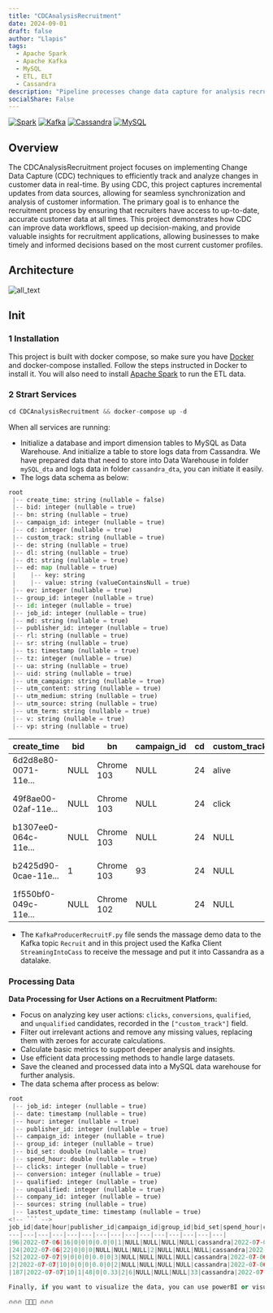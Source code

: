 ```yaml
---
title: "CDCAnalysisRecruitment"
date: 2024-09-01
draft: false
author: "Llapis"
tags:
  - Apache Spark
  - Apache Kafka
  - MySQL
  - ETL, ELT
  - Cassandra
description: "Pipeline processes change data capture for analysis recruitment."
socialShare: False
---
```


[![Spark](https://img.shields.io/badge/Spark-3.5.1-orange)](https://spark.apache.org/)
[![Kafka](https://img.shields.io/badge/Kafka-lastest-black)](https://kafka.apache.org/documentation/)
[![Cassandra](https://img.shields.io/badge/Cassandra-4.1.5-lightblue)](https://cassandra.apache.org/doc/latest/)
[![MySQL](https://img.shields.io/badge/MySQL-8.4-blue)](https://dev.mysql.com/doc/)


## Overview
The CDCAnalysisRecruitment project focuses on implementing Change Data Capture (CDC) techniques to efficiently track and analyze changes in customer data in real-time. By using CDC, this project captures incremental updates from data sources, allowing for seamless synchronization and analysis of customer information. The primary goal is to enhance the recruitment process by ensuring that recruiters have access to up-to-date, accurate customer data at all times. This project demonstrates how CDC can improve data workflows, speed up decision-making, and provide valuable insights for recruitment applications, allowing businesses to make timely and informed decisions based on the most current customer profiles.

## Architecture

![all_text](/images/projects/CDCRecruit/p1.png)

## Init
### 1 Installation
This project is built with docker compose, so make sure you have [Docker](https://docs.docker.com/get-started/get-docker/) and docker-compose installed. Follow the steps instructed in Docker to install it. You will also need to install [Apache Spark](https://spark.apache.org/downloads.html) to run the ETL data.

### 2 Strart Services
```python
cd CDCAnalysisRecruitment && docker-compose up -d
```
When all services are running:
* Initialize a database and import dimension tables to MySQL as Data Warehouse. And initialize a table to store logs data from Cassandra. We have prepared data that need to store into Data Warehouse in folder `mySQL_dta` and logs data in folder `cassandra_dta`, you can initiate it easily.
* The logs data schema as below:

```python
root
 |-- create_time: string (nullable = false)
 |-- bid: integer (nullable = true)
 |-- bn: string (nullable = true)
 |-- campaign_id: integer (nullable = true)
 |-- cd: integer (nullable = true)
 |-- custom_track: string (nullable = true)
 |-- de: string (nullable = true)
 |-- dl: string (nullable = true)
 |-- dt: string (nullable = true)
 |-- ed: map (nullable = true)
 |    |-- key: string
 |    |-- value: string (valueContainsNull = true)
 |-- ev: integer (nullable = true)
 |-- group_id: integer (nullable = true)
 |-- id: integer (nullable = true)
 |-- job_id: integer (nullable = true)
 |-- md: string (nullable = true)
 |-- publisher_id: integer (nullable = true)
 |-- rl: string (nullable = true)
 |-- sr: string (nullable = true)
 |-- ts: timestamp (nullable = true)
 |-- tz: integer (nullable = true)
 |-- ua: string (nullable = true)
 |-- uid: string (nullable = true)
 |-- utm_campaign: string (nullable = true)
 |-- utm_content: string (nullable = true)
 |-- utm_medium: string (nullable = true)
 |-- utm_source: string (nullable = true)
 |-- utm_term: string (nullable = true)
 |-- v: string (nullable = true)
 |-- vp: string (nullable = true)
```

|create_time|bid|bn|campaign_id|cd|custom_track|de|dl|dt|ed|ev|group_id|id|job_id|md|publisher_id|rl|sr|ts|tz|ua|uid|utm_campaign|utm_content|utm_medium|utm_source|utm_term|v|vp|
|---|---|---|---|---|---|---|---|---|---|---|---|---|---|---|---|---|---|---|---|---|---|---|---|---|---|---|---|---|
|6d2d8e80-0071-11e...|NULL|Chrome 103|       NULL| 24|       alive|UTF-8|http://localhost:...|CandidatePortal|{publisherId -> 0...|  2|    NULL|NULL|  NULL|TRUE|        NULL|                NULL| 1536x864|2022-07-10 23:57:...|-420|Mozilla/5.0 (Wind...|1-rrc3k5vd-l4o0b4yy|        NULL|       NULL|      NULL|      NULL|    NULL|  1|1018x714|
|49f8ae00-02af-11e...|NULL|Chrome 103|       NULL| 24|       click|UTF-8|http://129.213.68...|CandidatePortal|{customEvent -> c...|  2|    NULL|NULL|  NULL|TRUE|        NULL|                NULL|1920x1080|2022-07-13 20:25:...| 240|Mozilla/5.0 (Wind...|1-eb7odtp7-l4o6dg83|        NULL|       NULL|      NULL|      NULL|    NULL|  1|1920x961|
|b1307ee0-064c-11e...|NULL|Chrome 103|       NULL| 24|        NULL|UTF-8|http://150.136.2....|CandidatePortal|                  {}|  1|    NULL|NULL|  NULL|TRUE|        NULL|                NULL| 1366x768|2022-07-18 10:49:...|-420|Mozilla/5.0 (Wind...|1-m8tpkuds-l4oxward|        NULL|       NULL|      NULL|      NULL|    NULL|  1|1366x625|
|b2425d90-0cae-11e...|   1|Chrome 103|         93| 24|        NULL|UTF-8|http://fe.dev.got...|CandidatePortal|                  {}|  1|    NULL|NULL|   258|TRUE|           1|                NULL| 1366x768|2022-07-26 13:46:...|-420|Mozilla/5.0 (Wind...|1-kntupfok-l61tduvk|        NULL|       NULL|      NULL|      NULL|    NULL|  1|1366x625|
|1f550bf0-049c-11e...|NULL|Chrome 102|       NULL| 24|        NULL|UTF-8|http://150.136.2....|CandidatePortal|                  {}|  1|    NULL|NULL|  NULL|TRUE|        NULL|                NULL| 1280x649|2022-07-16 07:13:...|   0|Mozilla/5.0 (Wind...|1-06i42ohg-l5n4yjj9|        NULL|       NULL|      NULL|      NULL|    NULL|  1|1280x649|

* The `KafkaProducerRecruitF.py` file sends the massage demo data to the Kafka topic `Recruit` and in this project used the Kafka Client `StreamingIntoCass` to receive the message and put it into Cassandra as a datalake.

### Processing Data
**Data Processing for User Actions on a Recruitment Platform:**
* Focus on analyzing key user actions: `clicks`, `conversions`, `qualified`, and `unqualified` candidates, recorded in the `["custom_track"]` field.
* Filter out irrelevant actions and remove any missing values, replacing them with zeroes for accurate calculations.
* Calculate basic metrics to support deeper analysis and insights.
* Use efficient data processing methods to handle large datasets.
* Save the cleaned and processed data into a MySQL data warehouse for further analysis.
* The data schema after process as below:

```python
root
 |-- job_id: integer (nullable = true)
 |-- date: timestamp (nullable = true)
 |-- hour: integer (nullable = true)
 |-- publisher_id: integer (nullable = true)
 |-- campaign_id: integer (nullable = true)
 |-- group_id: integer (nullable = true)
 |-- bid_set: double (nullable = true)
 |-- spend_hour: double (nullable = true)
 |-- clicks: integer (nullable = true)
 |-- conversion: integer (nullable = true)
 |-- qualified: integer (nullable = true)
 |-- unqualified: integer (nullable = true)
 |-- company_id: integer (nullable = true)
 |-- sources: string (nullable = true)
 |-- lastest_update_time: timestamp (nullable = true)
<!-- ``` -->
job_id|date|hour|publisher_id|campaign_id|group_id|bid_set|spend_hour|click|conversion|qualified|unqualified|company_id|sources|lastest_update_time|
---|---|---|---|---|---|---|---|---|---|---|---|---|---|---|
|96|2022-07-06|16|0|0|0|0.0|0|1|NULL|NULL|NULL|NULL|cassandra|2022-07-06 23:19:15|
|24|2022-07-06|22|0|0|0|NULL|NULL|NULL|2|NULL|NULL|NULL|cassandra|2022-07-06 23:19:34|
|52|2022-07-07|9|0|0|0|0.0|0|3|NULL|NULL|NULL|NULL|cassandra|2022-07-06 23:20:10|
|2|2022-07-07|10|0|0|0|0.0|0|2|NULL|NULL|NULL|NULL|cassandra|2022-07-06 23:20:42|
|187|2022-07-07|10|1|48|0|0.33|2|6|NULL|NULL|NULL|33|cassandra|2022-07-06 23:21:05|

Finally, if you want to visualize the data, you can use powerBI or visualization tools connected to the data warehouse to do it.

🔥🔥🔥 🤝🤝🤝 🔥🔥🔥